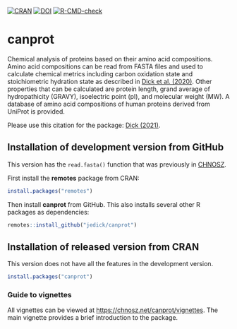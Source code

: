 <!-- badges: start -->
[![CRAN](https://img.shields.io/badge/dynamic/yaml?url=https%3A%2F%2Fcloud.r-project.org%2Fweb%2Fpackages%2Fcanprot%2FDESCRIPTION&query=%24.Version&logo=r&label=CRAN&color=4bc51e)](https://cran.r-project.org/package=canprot)
[![DOI](https://zenodo.org/badge/DOI/10.5281/zenodo.3544985.svg)](https://doi.org/10.5281/zenodo.3544985)
[![R-CMD-check](https://github.com/jedick/canprot/actions/workflows/R-CMD-check.yaml/badge.svg)](https://github.com/jedick/canprot/actions/workflows/R-CMD-check.yaml)
<!-- badges: end -->

# canprot

Chemical analysis of proteins based on their amino acid compositions. Amino
acid compositions can be read from FASTA files and used to calculate chemical
metrics including carbon oxidation state and stoichiometric hydration state as
described in [Dick et al.  (2020)](https://doi.org/10.5194/bg-17-6145-2020).
Other properties that can be calculated are protein length, grand average of
hydropathicity (GRAVY), isoelectric point (pI), and molecular weight (MW). A
database of amino acid compositions of human proteins derived from UniProt is
provided.

Please use this citation for the package: [Dick (2021)](https://doi.org/10.1002/cso2.1007).

## Installation of development version from GitHub

This version has the `read.fasta()` function that was previously in [CHNOSZ](https://github.com/jedick/CHNOSZ).

First install the **remotes** package from CRAN:

```R
install.packages("remotes")
```

Then install **canprot** from GitHub.
This also installs several other R packages as dependencies:

```R
remotes::install_github("jedick/canprot")
```

## Installation of released version from CRAN

This version does not have all the features in the development version.

```R
install.packages("canprot")
```

### Guide to vignettes

All vignettes can be viewed at <https://chnosz.net/canprot/vignettes>.
The main vignette provides a brief introduction to the package.
